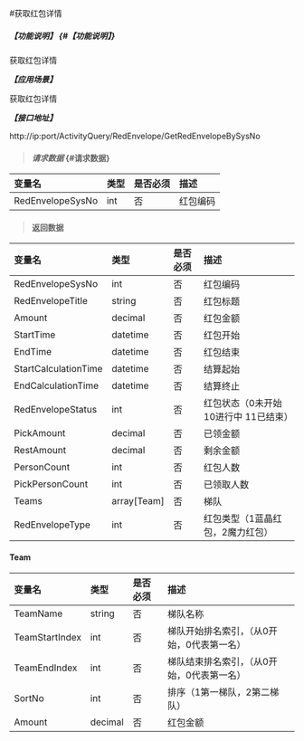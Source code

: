 #获取红包详情

##### _【功能说明】_ {#【功能说明】}

获取红包详情

_**【应用场景】**_

获取红包详情

_**【接口地址】**_

http://ip:port/ActivityQuery/RedEnvelope/GetRedEnvelopeBySysNo

> #### _请求数据_ {#请求数据}

| 变量名 | 类型 | 是否必须 | 描述 |
| :--- | :--- | :--- | :--- |
| RedEnvelopeSysNo| int| 否 | 红包编码|


> #### 返回数据

| 变量名 | 类型 | 是否必须 | 描述 |
| :--- | :--- | :--- | :--- |
| RedEnvelopeSysNo| int| 否 | 红包编码|
| RedEnvelopeTitle| string| 否 |红包标题|
| Amount| decimal| 否 |红包金额|
| StartTime| datetime| 否 |红包开始|
| EndTime| datetime| 否 |红包结束|
| StartCalculationTime| datetime| 否 |结算起始|
| EndCalculationTime| datetime| 否 |结算终止|
| RedEnvelopeStatus| int| 否 | 红包状态（0未开始 10进行中 11已结束） |
| PickAmount| decimal| 否 | 已领金额|
| RestAmount| decimal| 否 | 剩余金额|
| PersonCount| int| 否 | 红包人数|
| PickPersonCount| int| 否 | 已领取人数|
|Teams| array[Team]| 否 | 梯队|
| RedEnvelopeType | int | 否 | 红包类型（1蓝晶红包，2魔力红包） |


#### Team

| 变量名 | 类型 | 是否必须 | 描述 |
| :--- | :--- | :--- | :--- |
| TeamName| string| 否 | 梯队名称|
| TeamStartIndex| int| 否 | 梯队开始排名索引，（从0开始，0代表第一名）|
| TeamEndIndex| int| 否 | 梯队结束排名索引，（从0开始，0代表第一名）|
| SortNo| int| 否 | 排序（1第一梯队，2第二梯队）|
| Amount| decimal| 否 |红包金额|
